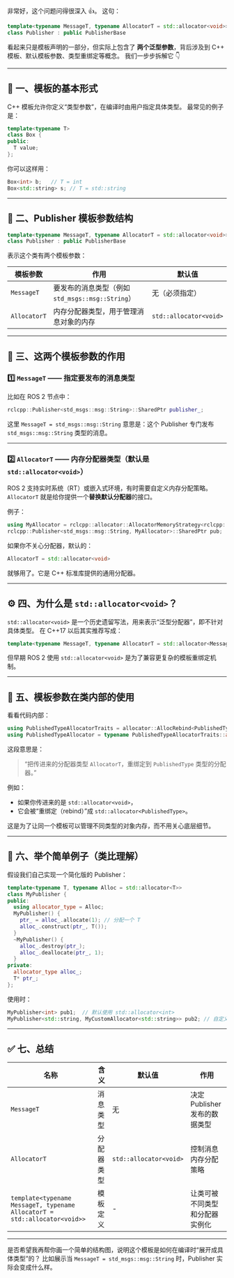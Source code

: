 非常好，这个问题问得很深入 👍。
这句：

```cpp
template<typename MessageT, typename AllocatorT = std::allocator<void>>
class Publisher : public PublisherBase
```

看起来只是模板声明的一部分，但实际上包含了 **两个泛型参数**，背后涉及到 C++ 模板、默认模板参数、类型重绑定等概念。
我们一步步拆解它 👇

---

## 🧩 一、模板的基本形式

C++ 模板允许你定义“类型参数”，在编译时由用户指定具体类型。
最常见的例子是：

```cpp
template<typename T>
class Box {
public:
  T value;
};
```

你可以这样用：

```cpp
Box<int> b;   // T = int
Box<std::string> s; // T = std::string
```

---

## 🧱 二、Publisher 模板参数结构

```cpp
template<typename MessageT, typename AllocatorT = std::allocator<void>>
class Publisher : public PublisherBase
```

表示这个类有两个模板参数：

| 模板参数         | 作用                                   | 默认值                    |
| ------------ | ------------------------------------ | ---------------------- |
| `MessageT`   | 要发布的消息类型（例如 `std_msgs::msg::String`） | 无（必须指定）                |
| `AllocatorT` | 内存分配器类型，用于管理消息对象的内存                  | `std::allocator<void>` |

---

## 🧠 三、这两个模板参数的作用

### 1️⃣ `MessageT` —— 指定要发布的消息类型

比如在 ROS 2 节点中：

```cpp
rclcpp::Publisher<std_msgs::msg::String>::SharedPtr publisher_;
```

这里 `MessageT = std_msgs::msg::String`
意思是：这个 Publisher 专门发布 `std_msgs::msg::String` 类型的消息。

---

### 2️⃣ `AllocatorT` —— 内存分配器类型（默认是 `std::allocator<void>`）

ROS 2 支持实时系统（RT）或嵌入式环境，有时需要自定义内存分配策略。
`AllocatorT` 就是给你提供一个**替换默认分配器**的接口。

例子：

```cpp
using MyAllocator = rclcpp::allocator::AllocatorMemoryStrategy<rclcpp::allocator::AllocatorCommon<void>>;
rclcpp::Publisher<std_msgs::msg::String, MyAllocator>::SharedPtr pub;
```

如果你不关心分配器，默认的：

```cpp
AllocatorT = std::allocator<void>
```

就够用了。它是 C++ 标准库提供的通用分配器。

---

## ⚙️ 四、为什么是 `std::allocator<void>`？

`std::allocator<void>` 是一个历史遗留写法，用来表示“泛型分配器”，即不针对具体类型。
在 C++17 以后其实推荐写成：

```cpp
template<typename MessageT, typename AllocatorT = std::allocator<MessageT>>
```

但早期 ROS 2 使用 `std::allocator<void>` 是为了兼容更复杂的模板重绑定机制。

---

## 🧩 五、模板参数在类内部的使用

看看代码内部：

```cpp
using PublishedTypeAllocatorTraits = allocator::AllocRebind<PublishedType, AllocatorT>;
using PublishedTypeAllocator = typename PublishedTypeAllocatorTraits::allocator_type;
```

这段意思是：

> “把传进来的分配器类型 `AllocatorT`，重绑定到 `PublishedType` 类型的分配器。”

例如：

* 如果你传进来的是 `std::allocator<void>`，
* 它会被“重绑定（rebind）”成 `std::allocator<PublishedType>`。

这是为了让同一个模板可以管理不同类型的对象内存，而不用关心底层细节。

---

## 📘 六、举个简单例子（类比理解）

假设我们自己实现一个简化版的 Publisher：

```cpp
template<typename T, typename Alloc = std::allocator<T>>
class MyPublisher {
public:
  using allocator_type = Alloc;
  MyPublisher() {
    ptr_ = alloc_.allocate(1); // 分配一个 T
    alloc_.construct(ptr_, T());
  }
  ~MyPublisher() {
    alloc_.destroy(ptr_);
    alloc_.deallocate(ptr_, 1);
  }
private:
  allocator_type alloc_;
  T* ptr_;
};
```

使用时：

```cpp
MyPublisher<int> pub1;  // 默认使用 std::allocator<int>
MyPublisher<std::string, MyCustomAllocator<std::string>> pub2; // 自定义分配器
```

---

## ✅ 七、总结

| 名称                                                                        | 含义    | 默认值                    | 作用                   |
| ------------------------------------------------------------------------- | ----- | ---------------------- | -------------------- |
| `MessageT`                                                                | 消息类型  | 无                      | 决定 Publisher 发布的数据类型 |
| `AllocatorT`                                                              | 分配器类型 | `std::allocator<void>` | 控制消息内存分配策略           |
| `template<typename MessageT, typename AllocatorT = std::allocator<void>>` | 模板定义  | -                      | 让类可被不同类型和分配器实例化      |

---

是否希望我再帮你画一个简单的结构图，说明这个模板是如何在编译时“展开成具体类型”的？
比如展示当 `MessageT = std_msgs::msg::String` 时，Publisher 实际会变成什么样。
